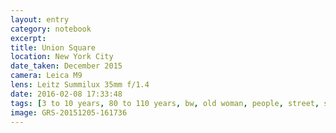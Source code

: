 ```yaml
--- 
layout: entry
category: notebook
excerpt:
title: Union Square
location: New York City
date_taken: December 2015
camera: Leica M9
lens: Leitz Summilux 35mm f/1.4
date: 2016-02-08 17:33:48
tags: [3 to 10 years, 80 to 110 years, bw, old woman, people, street, stroller, walking, wheelchair, young child]
image: GRS-20151205-161736
---
```

